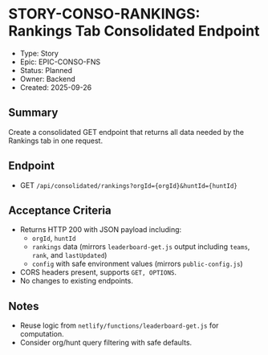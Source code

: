 # STORY-CONSO-RANKINGS: Rankings Tab Consolidated Endpoint

- Type: Story
- Epic: EPIC-CONSO-FNS
- Status: Planned
- Owner: Backend
- Created: 2025-09-26

## Summary
Create a consolidated GET endpoint that returns all data needed by the Rankings tab in one request.

## Endpoint
- GET `/api/consolidated/rankings?orgId={orgId}&huntId={huntId}`

## Acceptance Criteria
- Returns HTTP 200 with JSON payload including:
  - `orgId`, `huntId`
  - `rankings` data (mirrors `leaderboard-get.js` output including `teams`, `rank`, and `lastUpdated`)
  - `config` with safe environment values (mirrors `public-config.js`)
- CORS headers present, supports `GET, OPTIONS`.
- No changes to existing endpoints.

## Notes
- Reuse logic from `netlify/functions/leaderboard-get.js` for computation.
- Consider org/hunt query filtering with safe defaults.
